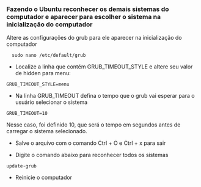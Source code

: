 ### Fazendo o Ubuntu reconhecer os demais sistemas do computador e aparecer para escolher o sistema na inicialização do computador
 Altere as configurações do grub para ele aparecer na inicialização do computador
```
  sudo nano /etc/default/grub
```
  - Localize a linha que contém GRUB_TIMEOUT_STYLE e altere seu valor de hidden para menu:
```
GRUB_TIMEOUT_STYLE=menu
```
- Na linha GRUB_TIMEOUT defina o tempo que o grub vai esperar para o usuário selecionar o sistema
```
GRUB_TIMEOUT=10
```
Nesse caso, foi definido 10, que será o tempo em segundos antes de carregar o sistema selecionado.

- Salve o arquivo com o comando Ctrl + O e Ctrl + x para sair

- Digite o comando abaixo para reconhecer todos os sistemas
```
update-grub
```
- Reinicie o computador
